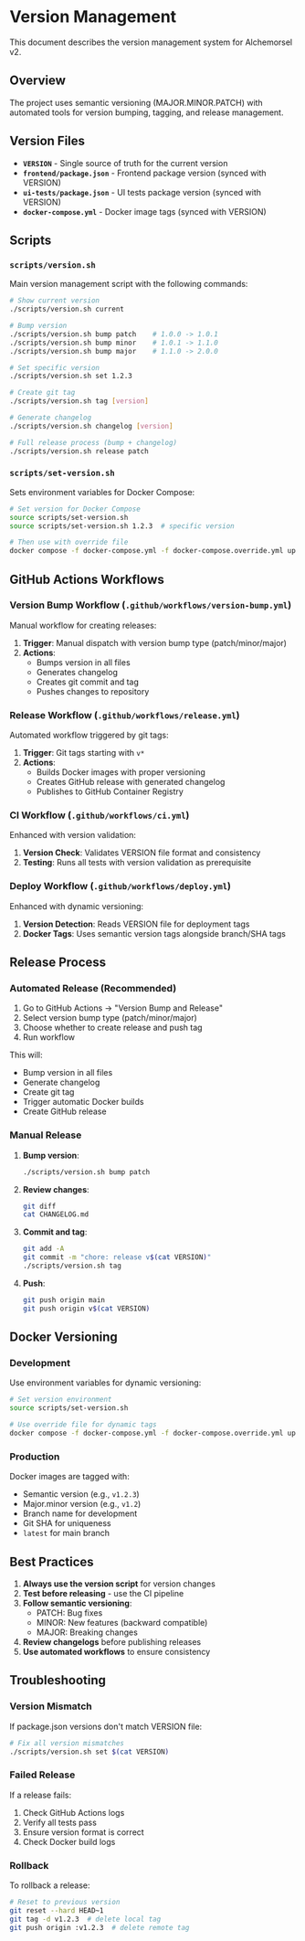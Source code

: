 # Version Management

This document describes the version management system for Alchemorsel v2.

## Overview

The project uses semantic versioning (MAJOR.MINOR.PATCH) with automated tools for version bumping, tagging, and release management.

## Version Files

- **`VERSION`** - Single source of truth for the current version
- **`frontend/package.json`** - Frontend package version (synced with VERSION)
- **`ui-tests/package.json`** - UI tests package version (synced with VERSION)
- **`docker-compose.yml`** - Docker image tags (synced with VERSION)

## Scripts

### `scripts/version.sh`

Main version management script with the following commands:

```bash
# Show current version
./scripts/version.sh current

# Bump version
./scripts/version.sh bump patch    # 1.0.0 -> 1.0.1
./scripts/version.sh bump minor    # 1.0.1 -> 1.1.0
./scripts/version.sh bump major    # 1.1.0 -> 2.0.0

# Set specific version
./scripts/version.sh set 1.2.3

# Create git tag
./scripts/version.sh tag [version]

# Generate changelog
./scripts/version.sh changelog [version]

# Full release process (bump + changelog)
./scripts/version.sh release patch
```

### `scripts/set-version.sh`

Sets environment variables for Docker Compose:

```bash
# Set version for Docker Compose
source scripts/set-version.sh
source scripts/set-version.sh 1.2.3  # specific version

# Then use with override file
docker compose -f docker-compose.yml -f docker-compose.override.yml up
```

## GitHub Actions Workflows

### Version Bump Workflow (`.github/workflows/version-bump.yml`)

Manual workflow for creating releases:

1. **Trigger**: Manual dispatch with version bump type (patch/minor/major)
2. **Actions**:
   - Bumps version in all files
   - Generates changelog
   - Creates git commit and tag
   - Pushes changes to repository

### Release Workflow (`.github/workflows/release.yml`)

Automated workflow triggered by git tags:

1. **Trigger**: Git tags starting with `v*`
2. **Actions**:
   - Builds Docker images with proper versioning
   - Creates GitHub release with generated changelog
   - Publishes to GitHub Container Registry

### CI Workflow (`.github/workflows/ci.yml`)

Enhanced with version validation:

1. **Version Check**: Validates VERSION file format and consistency
2. **Testing**: Runs all tests with version validation as prerequisite

### Deploy Workflow (`.github/workflows/deploy.yml`)

Enhanced with dynamic versioning:

1. **Version Detection**: Reads VERSION file for deployment tags
2. **Docker Tags**: Uses semantic version tags alongside branch/SHA tags

## Release Process

### Automated Release (Recommended)

1. Go to GitHub Actions → "Version Bump and Release"
2. Select version bump type (patch/minor/major)
3. Choose whether to create release and push tag
4. Run workflow

This will:
- Bump version in all files
- Generate changelog
- Create git tag
- Trigger automatic Docker builds
- Create GitHub release

### Manual Release

1. **Bump version**:
   ```bash
   ./scripts/version.sh bump patch
   ```

2. **Review changes**:
   ```bash
   git diff
   cat CHANGELOG.md
   ```

3. **Commit and tag**:
   ```bash
   git add -A
   git commit -m "chore: release v$(cat VERSION)"
   ./scripts/version.sh tag
   ```

4. **Push**:
   ```bash
   git push origin main
   git push origin v$(cat VERSION)
   ```

## Docker Versioning

### Development

Use environment variables for dynamic versioning:

```bash
# Set version environment
source scripts/set-version.sh

# Use override file for dynamic tags
docker compose -f docker-compose.yml -f docker-compose.override.yml up
```

### Production

Docker images are tagged with:
- Semantic version (e.g., `v1.2.3`)
- Major.minor version (e.g., `v1.2`)
- Branch name for development
- Git SHA for uniqueness
- `latest` for main branch

## Best Practices

1. **Always use the version script** for version changes
2. **Test before releasing** - use the CI pipeline
3. **Follow semantic versioning**:
   - PATCH: Bug fixes
   - MINOR: New features (backward compatible)
   - MAJOR: Breaking changes
4. **Review changelogs** before publishing releases
5. **Use automated workflows** to ensure consistency

## Troubleshooting

### Version Mismatch

If package.json versions don't match VERSION file:

```bash
# Fix all version mismatches
./scripts/version.sh set $(cat VERSION)
```

### Failed Release

If a release fails:

1. Check GitHub Actions logs
2. Verify all tests pass
3. Ensure version format is correct
4. Check Docker build logs

### Rollback

To rollback a release:

```bash
# Reset to previous version
git reset --hard HEAD~1
git tag -d v1.2.3  # delete local tag
git push origin :v1.2.3  # delete remote tag
```